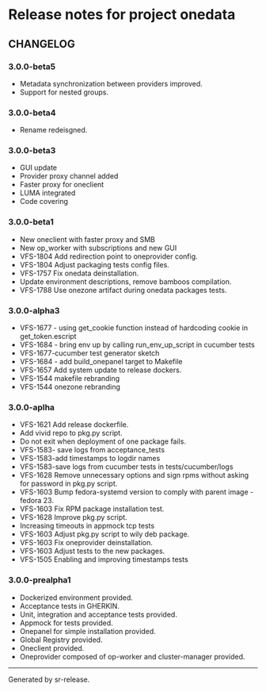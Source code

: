# Release notes for project onedata


CHANGELOG
---------

### 3.0.0-beta5

* Metadata synchronization between providers improved.
* Support for nested groups.


### 3.0.0-beta4

* Rename redeisgned.


### 3.0.0-beta3

* GUI update
* Provider proxy channel added
* Faster proxy for oneclient
* LUMA integrated
* Code covering


### 3.0.0-beta1

* New oneclient with faster proxy and SMB
* New op_worker with subscriptions and new GUI
* VFS-1804 Add redirection point to oneprovider config.
* VFS-1804 Adjust packaging tests config files.
* VFS-1757 Fix onedata deinstallation.
* Update environment descriptions, remove bamboos compilation.
* VFS-1788 Use onezone artifact during onedata packages tests.


### 3.0.0-alpha3

* VFS-1677 -  using get_cookie function instead of hardcoding cookie in get_token.escript
* VFS-1684 - bring env up by calling run_env_up_script in cucumber tests
* VFS-1677-cucumber test generator sketch
* VFS-1684 - add build_onepanel target to Makefile
* VFS-1657 Add system update to release dockers.
* VFS-1544 makefile rebranding
* VFS-1544 onezone rebranding


### 3.0.0-aplha

* VFS-1621 Add release dockerfile.
* Add vivid repo to pkg.py script.
* Do not exit when deployment of one package fails.
* VFS-1583- save logs from acceptance_tests
* VFS-1583-add timestamps to logdir names
* VFS-1583-save logs from cucumber tests in tests/cucumber/logs
* VFS-1628 Remove unnecessary options and sign rpms without asking for password in pkg.py script.
* VFS-1603 Bump fedora-systemd version to comply with parent image - fedora 23.
* VFS-1603 Fix RPM package installation test.
* VFS-1628 Improve pkg.py script.
* Increasing timeouts in appmock tcp tests
* VFS-1603 Adjust pkg.py script to wily deb package.
* VFS-1603 Fix oneprovider deinstallation.
* VFS-1603 Adjust tests to the new packages.
* VFS-1505 Enabling and improving timestamps tests


### 3.0.0-prealpha1

* Dockerized environment provided.
* Acceptance tests in GHERKIN.
* Unit, integration and acceptance tests provided.
* Appmock for tests provided.
* Onepanel for simple installation provided.
* Global Registry provided.
* Oneclient provided.
* Oneprovider composed of op-worker and cluster-manager provided.




________

Generated by sr-release. 
